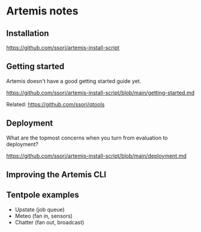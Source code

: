# Artemis notes

## Installation

https://github.com/ssorj/artemis-install-script

## Getting started

Artemis doesn't have a good getting started guide yet.

https://github.com/ssorj/artemis-install-script/blob/main/getting-started.md

Related: https://github.com/ssorj/qtools

## Deployment

What are the topmost concerns when you turn from evaluation to deployment?

https://github.com/ssorj/artemis-install-script/blob/main/deployment.md

## Improving the Artemis CLI

## Tentpole examples

- Upstate (job queue)
- Meteo (fan in, sensors)
- Chatter (fan out, broadcast)
